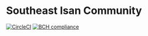 # Southeast Isan Community

[![CircleCI](https://circleci.com/gh/zkan/southeast-isan-community.svg?style=svg)](https://circleci.com/gh/zkan/southeast-isan-community)
[![BCH
compliance](https://bettercodehub.com/edge/badge/zkan/southeast-isan-community?branch=master)](https://bettercodehub.com/)
